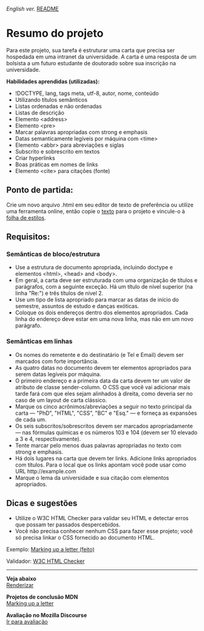 <span><i>English ver.</i> <a href="https://github.com/alexandre-j-dev/Mozilla-Developer-Network-HTML/blob/HTML/Projects_%20Marking%20up%20a%20letter/README.en.md"> README</a></span>

<h1> Resumo do projeto </h1>

<p>Para este projeto, sua tarefa é estruturar uma carta que precisa ser hospedada em uma intranet da universidade. A carta é uma resposta de um bolsista a um futuro estudante de doutorado sobre sua inscrição na universidade.</p>

<strong>Habilidades aprendidas (utilizadas):</strong>
<ul>
<li>!DOCTYPE, lang, tags meta, utf-8, autor, nome, conteúdo </li>
<li>Utilizando títulos semânticos</li>
<li>Listas ordenadas e não ordenadas</li>
<li>Listas de descrição</li>
<li>Elemento &lt;address&gt; </li>
<li>Elemento &lt;pre&gt; </li>
<li>Marcar palavras apropriadas com strong e emphasis</li>
<li>Datas semanticamente legíveis por máquina com &lt;time&gt;</li>
<li>Elemento &lt;abbr&gt; para abreviações e siglas</li> 
<li>Subscrito e sobrescrito em textos</li>
<li>Criar hyperlinks</li>
<li>Boas práticas em nomes de links</li>  
<li>Elemento &lt;cite&gt; para citações (fonte)</li>
</ul>

<h2> Ponto de partida: </h2>
<p>Crie um novo arquivo .html em seu editor de texto de preferência ou utilize uma ferramenta online, então copie o <a href="https://github.com/mdn/learning-area/blob/main/html/introduction-to-html/marking-up-a-letter-start/letter-text.txt">texto</a> para o projeto e vincule-o à <a href="https://github.com/mdn/learning-area/blob/main/html/introduction-to-html/marking-up-a-letter-start/css.txt">folha de estilos</a>.</p>


<h2> Requisitos: </h2>

<h3> Semânticas de bloco/estrutura </h3>

<ul>
<li>Use a estrutura de documento apropriada, incluindo doctype e elementos &lt;html&gt;, &lt;head&gt; and &lt;body&gt;.</li>
<li>Em geral, a carta deve ser estruturada com uma organização de títulos e parágrafos, com a seguinte exceção. Há um título de nível superior (na linha "Re:") e três títulos de nível 2.</li>
<li>Use um tipo de lista apropriado para marcar as datas de início do semestre, assuntos de estudo e danças exóticas.</li>
<li>Coloque os dois endereços dentro dos elementos apropriados. Cada linha do endereço deve estar em uma nova linha, mas não em um novo parágrafo.</li>
</ul>

<h3>Semânticas em linhas</h3>

<ul>
<li>Os nomes do remetente e do destinatário (e Tel e Email) devem ser marcados com forte importância.</li>
<li>As quatro datas no documento devem ter elementos apropriados para serem datas legíveis por máquina.</li>
<li>O primeiro endereço e a primeira data da carta devem ter um valor de atributo de classe sender-column. O CSS que você vai adicionar mais tarde fará com que eles sejam alinhados à direita, como deveria ser no caso de um layout de carta clássico.</li>
<li>Marque os cinco acrônimos/abreviações a seguir no texto principal da carta — "PhD", "HTML", "CSS", "BC" e "Esq." — e forneça as expansões de cada um.</li>
<li>Os seis subscritos/sobrescritos devem ser marcados apropriadamente — nas fórmulas químicas e os números 103 e 104 (devem ser 10 elevado a 3 e 4, respectivamente).</li>
<li>Tente marcar pelo menos duas palavras apropriadas no texto com strong e emphasis.</li>
<li>Há dois lugares na carta que devem ter links. Adicione links apropriados com títulos. Para o local que os links apontam você pode usar como URL http://example.com </li>
<li>Marque o lema da universidade e sua citação com elementos apropriados.</li>
</ul>


<h2>Dicas e sugestões</h2>
<ul>
<li>Utilize o W3C HTML Checker para validar seu HTML e detectar erros que possam ter passados despercebidos.</li>
<li>Você não precisa conhecer nenhum CSS para fazer esse projeto; você só precisa linkar o CSS fornecido ao documento HTML.</li>
</ul>

Exemplo:
<a href="https://developer.mozilla.org/en-US/docs/Learn/HTML/Introduction_to_HTML/Marking_up_a_letter/letter-update.png"> Marking up a letter (feito) </a>

Validador:
<a href="https://validator.w3.org">W3C HTML Checker</a>  <br><hr>
  
<strong>Veja abaixo</strong><br>
<a href="https://htmlpreview.github.io/?https://github.com/alexandre-j-dev/Mozilla-Developer-Network-HTML/blob/HTML/Projects_%20Marking%20up%20a%20letter/index.html"> Renderizar </a><br>

<strong>Projetos de conclusão MDN</strong><br>
<a href="https://developer.mozilla.org/en-US/docs/Learn/HTML/Introduction_to_HTML/Marking_up_a_letter"> Marking up a letter </a>

<strong>Avaliação no Mozilla Discourse</strong><br>
<a href="https://discourse.mozilla.org/t/assessment-wanted-for-html-marking-up-a-letter-exercise/106851/2">Ir para avaliação </a>
